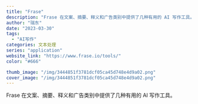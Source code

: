 ```yaml
---
title: "Frase"
description: "Frase 在文案、摘要、释义和广告类别中提供了几种有用的 AI 写作工具。 "
author: "瑞东"
date: "2023-03-30"
tags:
  - "AI写作"
categories: 文本处理
series: "application"
website_link: "https://www.frase.io/tools/"
color: "#666"

thumb_image: "/img/3444851f3781dcf05ca45d748e4d9a02.png"
cover_image: "/img/3444851f3781dcf05ca45d748e4d9a02.png"
---
```


Frase 在文案、摘要、释义和广告类别中提供了几种有用的 AI 写作工具。 